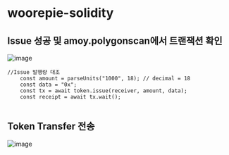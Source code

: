 # woorepie-solidity


## Issue 성공 및 amoy.polygonscan에서 트랜잭션 확인

![image](https://github.com/user-attachments/assets/999f6cc2-80ac-4767-a633-5819dcc247c9)

```
//Issue 발행량 대조
    const amount = parseUnits("1000", 18); // decimal = 18
    const data = "0x";
    const tx = await token.issue(receiver, amount, data);
    const receipt = await tx.wait();
  
```

## Token Transfer 전송

![image](https://github.com/user-attachments/assets/92717a1f-76f8-4010-8676-14b28b4fa2da)
